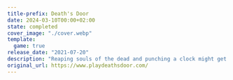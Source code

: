 ```yaml
---
title-prefix: Death's Door
date: 2024-03-10T00:00+02:00
state: completed
cover_image: "./cover.webp"
template:
  game: true
release_date: "2021-07-20"
description: "Reaping souls of the dead and punching a clock might get monotonous but it's honest work for a Crow. The job gets lively when your assigned soul is stolen and you must track down a desperate thief to a realm untouched by death - where creatures grow far past their expiry and overflow with greed and power.\r\n\r\nTalon Sharp Combat: Utilize melee weapons, arrows and magic to overcome a fantastic array of beasts and demigods. Mistakes are punished and victory is rewarded. Gain an edge by customizing your character stats and mastering the abilities and upgrades you obtain.\r\n\r\nA Beautifully Bleak World: Venture beyond the Doors and explore a land full of twisted inhabitants and countless secrets, bringing hope to the weird and wonderful characters you’ll meet along the way.\r\n\r\nA Dark Mystery to Unravel: Track down and defeat colossal tyrants with stories and motivations of their own. Experience a somber yet darkly comedic tale, uncovering the truths behind the flow of souls, the role of the Crows and the origin of the Doors."
original_url: https://www.playdeathsdoor.com/
---
```

